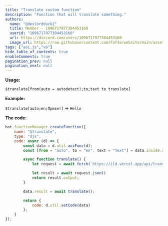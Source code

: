 ```yaml
---
title: "Translate custom function"
description: "Function that will translate something."
authors:
  name: "@devlordduck2"
  title: Member - 1096717977304453160
  userid: "1096717977304453160"
  url: https://discord.com/users/1096717977304453160
  image_url: https://raw.githubusercontent.com/Faf4a/website/main/assets/images/avatars/1096717977304453160.png
tags: ["aoi.js","v6"]
hide_table_of_contents: true
enableComments: true
pagination_prev: null
pagination_next: null
---
```


**Usage:** 

`$translate[from(auto = autodetect);to;text to translate]`

**Example:**

`$translate[auto;en;Привет]` -> `Hello`

**The code:** 
```js
bot.functionManager.createFunction({
    name: "$translate",
    type: "djs",
    code: async (d) => {
        const data = d.util.aoiFunc(d);
        const [from = "auto", to = "en", text = "Text"] = data.inside.splits;

        async function translate() {
            let request = await fetch(`https://ild.vercel.app/api/translate?from=${from}&to=${to}&text=${text}`);

            let result = await request.json()
            return result.output;
        }

        data.result = await translate();

        return {
            code: d.util.setCode(data)
        };
    }
});
```
